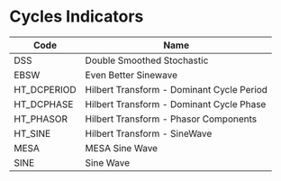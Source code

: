 # Cycles Indicators

| Code | Name |
| ------------ | --------------------------------------- |
| DSS | Double Smoothed Stochastic |
| EBSW | Even Better Sinewave |
| HT_DCPERIOD | Hilbert Transform - Dominant Cycle Period |
| HT_DCPHASE | Hilbert Transform - Dominant Cycle Phase |
| HT_PHASOR | Hilbert Transform - Phasor Components |
| HT_SINE | Hilbert Transform - SineWave |
| MESA | MESA Sine Wave |
| SINE | Sine Wave |
